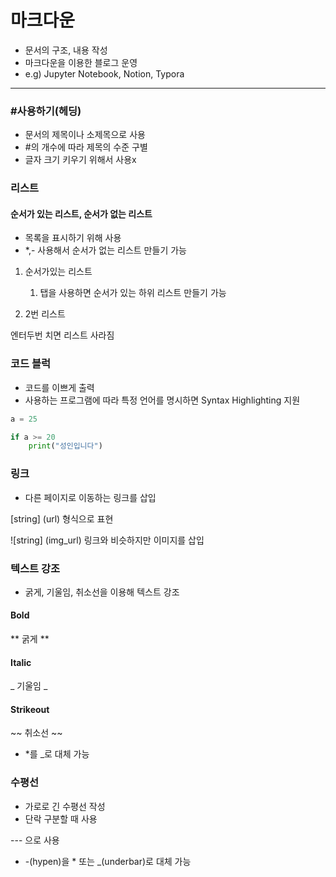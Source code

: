 # 마크다운

- 문서의 구조, 내용 작성
- 마크다운을 이용한 블로그 운영
- e.g) Jupyter Notebook, Notion, Typora

---

### #사용하기(헤딩)

* 문서의 제목이나 소제목으로 사용
* #의 개수에 따라 제목의 수준 구별
* 글자 크기 키우기 위해서 사용x



### 리스트 

#### 순서가 있는 리스트, 순서가 없는 리스트

* 목록을 표시하기 위해 사용
* *,- 사용해서 순서가 없는 리스트 만들기 가능

1. 순서가있는 리스트
   1. 탭을 사용하면 순서가 있는 하위 리스트 만들기 가능

2. 2번 리스트

엔터두번 치면 리스트 사라짐



### 코드 블럭

* 코드를 이쁘게 출력
* 사용하는 프로그램에 따라 특정 언어를 명시하면 Syntax Highlighting 지원

```python
a = 25

if a >= 20
	print("성인입니다")
```



### 링크 

* 다른 페이지로 이동하는 링크를 삽입

[string] (url) 형식으로 표현

![string] (img_url) 링크와 비슷하지만 이미지를 삽입



### 텍스트 강조 

* 굵게, 기울임, 취소선을 이용해 텍스트 강조

#### Bold 

** 굵게 **

#### Italic 

_ 기울임 _

#### Strikeout

~~ 취소선 ~~

* *를 _로 대체 가능



### 수평선 

* 가로로 긴 수평선 작성
* 단락 구분할 때 사용

--- 으로 사용

* -(hypen)을 * 또는 _(underbar)로 대체 가능

